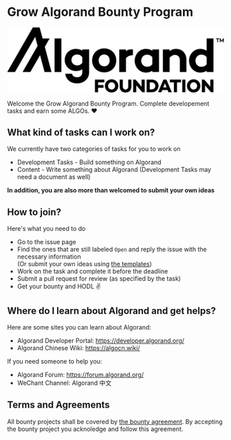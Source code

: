 # Grow Algorand Bounty Program

![Algorand Foundation Logo](img/logo.png)

Welcome the Grow Algorand Bounty Program. 
Complete developement tasks and earn some ALGOs. ❤️

## What kind of tasks can I work on?
We currently have two categories of tasks for you to work on
* Development Tasks - Build something on Algorand
* Content - Write something about Algorand
(Development Tasks may need a document as well)

**In addition, you are also more than welcomed to submit your own ideas**

## How to join?
Here's what you need to do
* Go to the issue page
* Find the ones that are still labeled `Open` and reply the issue with the necessary information  
(Or submit your own ideas using [the templates](./task-template.md))
* Work on the task and complete it before the deadline
* Submit a pull request for review (as specified by the task)
* Get your bounty and HODL ✌️

## Where do I learn about Algorand and get helps?
Here are some sites you can learn about Algorand:
* Algorand Developer Portal: https://developer.algorand.org/
* Algorand Chinese Wiki: https://algocn.wiki/

If you need someone to help you:
* Algorand Forum: https://forum.algorand.org/
* WeChant Channel: Algorand 中文

## Terms and Agreements
All bounty projects shall be covered by [the bounty agreement](./bounty-agreement.md).
By accepting the bounty project you acknoledge and follow this agreement.